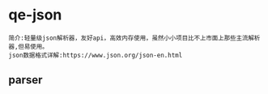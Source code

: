 # qe-json
    简介:轻量级json解析器，友好api，高效内存使用，虽然小小项目比不上市面上那些主流解析器,但易使用。
    json数据格式详解:https://www.json.org/json-en.html
    
## parser
    
